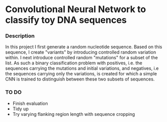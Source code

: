 # Convolutional Neural Network to classify toy DNA sequences

### Description
In this project I first generate a random nucleotide sequence. Based on this sequence, I create  "variants" by introducing controlled random variation within. I next introduce controlled random "mutations" for a subset of the list. 
As such a binary classification problem with positives, i.e. the sequences carrying the mutations and initial variations, and negatives, i.e the sequences carrying only the variations, is created for which a simple CNN is trained to distinguish between these two subsets of sequences.

### TO DO
- Finish evaluation
- Tidy up
- Try varying flanking region length with sequence cropping
